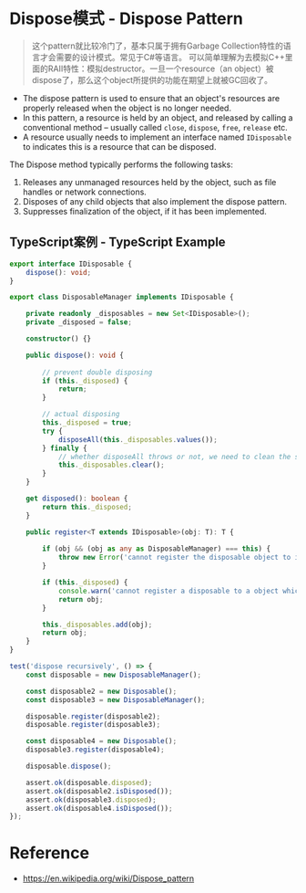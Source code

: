 # Dispose模式 - Dispose Pattern

> 这个pattern就比较冷门了，基本只属于拥有Garbage Collection特性的语言才会需要的设计模式。常见于C#等语言。
> 可以简单理解为去模拟C++里面的RAII特性：模拟destructor。一旦一个resource（an object）被dispose了，那么这个object所提供的功能在期望上就被GC回收了。

* The dispose pattern is used to ensure that an object's resources are properly released when the object is no longer needed.
* In this pattern, a resource is held by an object, and released by calling a conventional method – usually called `close`, `dispose`, `free`, `release` etc.
* A resource usually needs to implement an interface named `IDisposable` to indicates this is a resource that can be disposed.

The Dispose method typically performs the following tasks:

1. Releases any unmanaged resources held by the object, such as file handles or network connections.
2. Disposes of any child objects that also implement the dispose pattern.
3. Suppresses finalization of the object, if it has been implemented.

## TypeScript案例 - TypeScript Example

```ts
export interface IDisposable {
	dispose(): void;
}

export class DisposableManager implements IDisposable {

	private readonly _disposables = new Set<IDisposable>();
	private _disposed = false;

	constructor() {}

	public dispose(): void {
		
		// prevent double disposing
		if (this._disposed) {
			return;
		}

		// actual disposing
		this._disposed = true;
		try {
			disposeAll(this._disposables.values());
		} finally {
			// whether disposeAll throws or not, we need to clean the set.
			this._disposables.clear();
		}
	}

	get disposed(): boolean {
		return this._disposed;
	}

	public register<T extends IDisposable>(obj: T): T {
		
		if (obj && (obj as any as DisposableManager) === this) {
			throw new Error('cannot register the disposable object to itself');
		}

		if (this._disposed) {
			console.warn('cannot register a disposable to a object which is already disposed');
			return obj;
		}

		this._disposables.add(obj);
		return obj;
	}
}
```

```ts
test('dispose recursively', () => {
    const disposable = new DisposableManager();

    const disposable2 = new Disposable();
    const disposable3 = new DisposableManager();

    disposable.register(disposable2);
    disposable.register(disposable3);

    const disposable4 = new Disposable();
    disposable3.register(disposable4);

    disposable.dispose();

    assert.ok(disposable.disposed);
    assert.ok(disposable2.isDisposed());
    assert.ok(disposable3.disposed);
    assert.ok(disposable4.isDisposed());
});
```

# Reference

* https://en.wikipedia.org/wiki/Dispose_pattern
